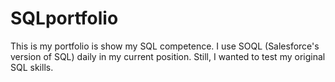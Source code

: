 # SQLportfolio
This is my portfolio is show my SQL competence. I use SOQL (Salesforce's version of SQL) daily in my current position. Still, I wanted to test my original SQL skills. 
